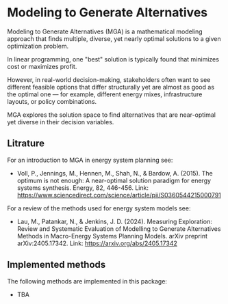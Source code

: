# Modeling to Generate Alternatives

Modeling to Generate Alternatives (MGA) is a mathematical modeling approach that finds multiple, diverse, yet nearly optimal solutions to a given optimization problem.

In linear programming, one "best" solution is typically found that minimizes cost or maximizes profit.

However, in real-world decision-making, stakeholders often want to see different feasible options that differ structurally yet are almost as good as the optimal one — for example, different energy mixes, infrastructure layouts, or policy combinations.

MGA explores the solution space to find alternatives that are near-optimal yet diverse in their decision variables.

## Litrature

For an introduction to MGA in energy system planning see:

- Voll, P., Jennings, M., Hennen, M., Shah, N., & Bardow, A. (2015). The optimum is not enough: A near-optimal solution paradigm for energy systems synthesis. Energy, 82, 446-456. Link: https://www.sciencedirect.com/science/article/pii/S0360544215000791

For a review of the methods used for energy system models see:

- Lau, M., Patankar, N., & Jenkins, J. D. (2024). Measuring Exploration: Review and Systematic Evaluation of Modelling to Generate Alternatives Methods in Macro-Energy Systems Planning Models. arXiv preprint arXiv:2405.17342. Link: https://arxiv.org/abs/2405.17342

## Implemented methods

The following methods are implemented in this package:

- TBA


